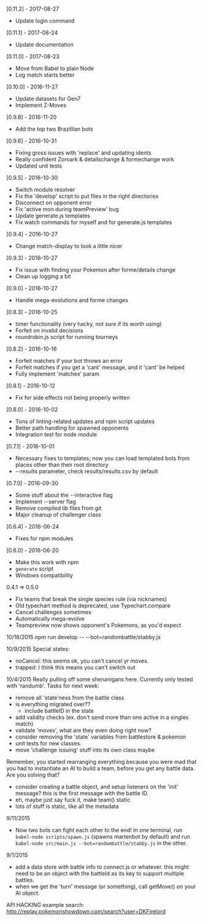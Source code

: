[0.11.2] - 2017-08-27
- Update login command

[0.11.1] - 2017-08-24
- Update documentation

[0.11.0] - 2017-08-23
- Move from Babel to plain Node
- Log match starts better

[0.10.0] - 2016-11-27
- Update datasets for Gen7
- Implement Z-Moves

[0.9.8] - 2016-11-20
- Add the top two Brazillian bots

[0.9.6] - 2016-10-31
- Fixing gross issues with 'replace' and updating idents
- Really confident Zoroark & detailschange & formechange work
- Updated unit tests

[0.9.5] - 2016-10-30
- Switch module resolver
- Fix the 'develop' script to put files in the right directories
- Disconnect on opponent error
- Fix 'active mon during teamPreview' bug
- Update generate.js templates
- Fix watch commands for myself and for generate.js templates

[0.9.4] - 2016-10-27
- Change match-display to look a little nicer

[0.9.3] - 2016-10-27
- Fix issue with finding your Pokemon after forme/details change
- Clean up logging a bit

[0.9.0] - 2016-10-27
- Handle mega-evolutions and forme changes

[0.8.3] - 2016-10-25
- timer functionality (very hacky, not sure if its worth using)
- Forfeit on invalid decisions
- roundrobin.js script for running tourneys

[0.8.2] - 2016-10-16
- Forfeit matches if your bot throws an error
- Forfeit matches if you get a 'cant' message, and it 'cant' be helped
- Fully implement 'matches' param

[0.8.1] - 2016-10-12
- Fix for side effects not being properly written

[0.8.0] - 2016-10-02
- Tons of linting-related updates and npm script updates
- Better path handling for spawned opponents
- Integration test for node module

[0.7.1] - 2016-10-01
- Necessary fixes to templates; now you can load templated bots from places other than their root directory
- --results parameter, check results/results.csv by default

[0.7.0] - 2016-09-30
- Some stuff about the --interactive flag
- Implement --server flag
- Remove compiled lib files from git
- Major cleanup of challenger class

[0.6.4] - 2016-06-24
- Fixes for npm modules

[0.6.0] - 2016-06-20
- Make this work with npm
- `generate` script
- Windows compatibility

0.4.1 => 0.5.0
- Fix teams that break the single species rule (via nicknames)
- Old typechart method is deprecated, use Typechart.compare
- Cancel challenges sometimes
- Automatically mega-evolve
- Teampreview now shows opponent's Pokemons, as you'd expect

10/18/2015
npm run develop -- --bot=randombattle/stabby.js

10/9/2015
Special states:
- noCancel: this seems ok, you can't cancel yr moves.
- trapped: I think this means you can't switch out

10/4/2015
Really pulling off some shenanigans here. Currently only tested with 'randumb'. Tasks for next week:
- remove all 'state'ness from the battle class
- is everything migrated over??
  * include battleID in the state
- add validity checks (ex. don't send more than one active in a singles match)
- validate 'moves', what are they even doing right now?
- consider removing the 'state' variables from battlestore & pokemon
- unit tests for new classes.
- move 'challenge issuing' stuff into its own class maybe

Remember, you started rearranging everything because you were mad that you had to instantiate an AI to build a team, before you get any battle data. Are you solving that?
- consider creating a battle object, and setup listeners on the 'init' message? this is the first message with the battle ID.
- eh, maybe just say fuck it, make team() static
- lots of stuff is static, like all the metadata

9/11/2015
- Now two bots can fight each other to the end! In one terminal, run `babel-node scripts/spawn.js` (spawns martenbot by default) and run `babel-node src/main.js --bot=randombattle/stabby.js` in the other.


9/1/2015
- add a data store with battle info to connect.js or whatever. this might need to be an object with the battleId as its key to support multiple battles.
- when we get the 'turn' message (or something), call getMove() on your AI object.



API HACKING
example search:
http://replay.pokemonshowdown.com/search?user=DKFirelord
